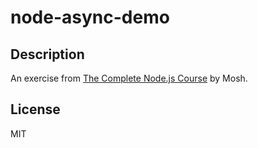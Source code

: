 # node-async-demo


## Description
An exercise from [The Complete Node.js Course](https://codewithmosh.com/p/the-complete-node-js-course) by Mosh.

## License
MIT
